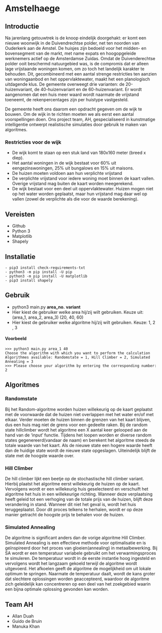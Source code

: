 # Amstelhaege

## Introductie 
Na jarenlang getouwtrek is de knoop eindelijk doorgehakt: er komt een nieuwe woonwijk in de Duivendrechtse polder, net ten noorden van Ouderkerk aan de Amstel. De huisjes zijn bedoeld voor het midden- en bovensegment van de markt, met name expats en hoogopgeleide werknemers actief op de Amsterdamse Zuidas. Omdat de Duivenderechtse polder ooit beschermd natuurgebied was, is de compromis dat er alleen lage vrijstaande woningen komen, om zo toch het landelijk karakter te behouden. Dit, gecombineerd met een aantal strenge restricties ten aanzien van woningaanbod en het oppervlaktewater, maakt het een planologisch uitdagende klus. De gemeente overweegt drie varianten: de 20-huizenvariant, de 40-huizenvariant en de 60-huizenvariant. Er wordt aangenomen dat een huis meer waard wordt naarmate de vrijstand toeneemt, de rekenpercentages zijn per huistype vastgesteld.

De gemeente heeft ons daarom een opdracht gegeven om de wijk te bouwen. Om de wijk in te richten moeten we als eerst een aantal voorspellingen doen. Ons project team, AH, gespecialiseerd in kunstmatige intelligentie ontwerpt realistische simulaties door gebruik te maken van algoritmes. 

### Restricties voor de wijk
- De wijk komt te staan op een stuk land van 180x160 meter (breed x diep).
- Het aantal woningen in de wijk bestaat voor 60% uit eengezinswoningen, 25% uit bungalows en 15% uit maisons.
- De huizen moeten voldoen aan hun verplichte vrijstand
- De verplichte vrijstand voor iedere woning moet binnen de kaart vallen. Overige vrijstand mag buiten de kaart worden meegerekend.
- De wijk bestaat voor een deel uit oppervlaktewater. Huizen mogen niet op het water worden geplaatst, maar hun vrijstand mag daar   wel op vallen (zowel de verplichte als die voor de waarde berekening).

## Vereisten
- Github 
- Python 3
- Matplotlib
- Shapely

## Installatie
```
- pip3 install check-requirements-txt
- python3 -m pip install -U pip
- python3 -m pip install -U matplotlib
- pip3 install shapely
```

## Gebruik 
- python3 main.py **area_no.** **variant**
- Hier kiest de gebruiker welke area hij/zij wilt gebruiken. Keuze uit: (area_1, area_2, area_3) (20, 40, 60)
- Hier kiest de gebruiker welke algoritme hij/zij wilt gebruiken. Keuze: 1, 2 , 3
#### Voorbeeld
```
>>> python3 main.py area_1 40
Choose the algorithm with which you want to perform the calculation
Algorithmes available: Randomstate = 1, Hill Climber = 2, Simulated Annealing = 3
>>> Please choose your algorithm by entering the corresponding number: 2 
```

## Algoritmes

### Randomstate
Bij het Random-algoritme worden huizen willekeurig op de kaart geplaatst met de voorwaarde dat de huizen niet overlappen met het water en/of met elkaar. Verder moeten de huizen binnen de grenzen van het kaart blijven, dus een huis mag niet de grens voor een gedeelte raken. 
Bij de random state hillclimber wordt het algoritme een X aantal keer gelooped aan de hand van de ‘input’ functie. Tijdens het loopen worden er diverse random states gegenereerd(vandaar de naam) en berekent het algoritme steeds de totale waarde van het kaart. Als de nieuwe state een hogere waarde heeft dan de huidige state wordt de nieuwe state opgeslagen. Uiteindelijk blijft de state met de hoogste waarde over.

### Hill Climber
De hill climber lijkt een beetje op de stochastische hill climber variant. Hierbij plaatst het algoritme eerst willekeurig de huizen op de kaart. Vervolgens wordt er een willekeurig huis geselecteerd en verschuift het algoritme het huis in een willekeurige richting. Wanneer deze verplaatsing heeft geleid tot een verhoging van de totale prijs van de huizen, blijft deze verandering in stand. Wanneer dit niet het geval is, wordt het huis teruggeplaatst. Door dit proces telkens te herhalen, wordt er op deze manier getracht de hoogste prijs te behalen voor de huizen.


### Simulated Annealing
De algoritme is significant anders dan de vorige algoritme Hill Climber. Simulated Annealing is een effectieve methode voor optimalisatie en is geïnspireerd door het proces van gloeien(annealing) in metaalbewerking. Bij SA wordt er een temperatuur variabele gebruikt om het verwarmingsproces te simuleren. De temperatuur wordt in de eerste instantie hoog ingesteld en vervolgens wordt het langzaam gekoeld terwijl de algoritme wordt uitgevoerd.
Het afkoelen geeft de algoritme de mogelijkheid om uit lokale optimum te springen. Naarmate de temperatuur daalt, wordt de kans groter dat slechtere oplossingen worden geaccepteerd, waardoor de algoritme zich geleidelijk kan concentreren op een deel van het zoekgebied waarin een bijna optimale oplossing gevonden kan worden.


## Team AH
- Allan Duah
- Guido de Bruin
- Manuka Khan





